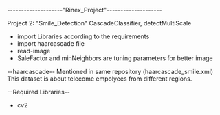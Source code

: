 --------------------"Rinex_Project"--------------------

Project 2: "Smile_Detection"
CascadeClassifier, detectMultiScale

- import Libraries according to the requirements
- import haarcascade file
- read-image
- SaleFactor and minNeighbors are tuning parameters for better image

--haarcascade-- Mentioned in same repository (haarcascade_smile.xml)
This dataset is about telecome empolyees from different regions.

--Required Libraries--

- cv2
